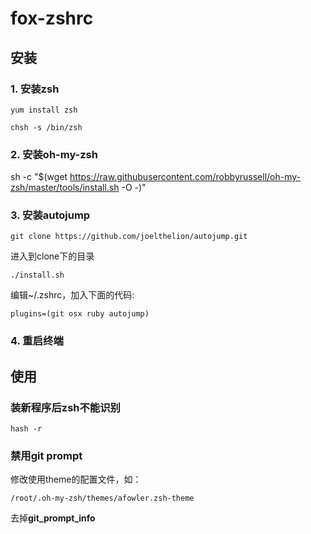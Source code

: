 ﻿fox-zshrc
================================================================================

## 安装
### 1. 安装zsh
`yum install zsh`

`chsh -s /bin/zsh`
### 2. 安装oh-my-zsh
sh -c "$(wget https://raw.githubusercontent.com/robbyrussell/oh-my-zsh/master/tools/install.sh -O -)"

### 3. 安装autojump
`git clone https://github.com/joelthelion/autojump.git`

进入到clone下的目录

`./install.sh`

编辑~/.zshrc，加入下面的代码:

`plugins=(git osx ruby autojump)`

### 4. 重启终端


## 使用
### 装新程序后zsh不能识别
`hash -r`
### 禁用git prompt
修改使用theme的配置文件，如：

`/root/.oh-my-zsh/themes/afowler.zsh-theme`

去掉**git_prompt_info**



